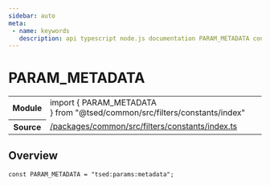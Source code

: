 ```yaml
---
sidebar: auto
meta:
 - name: keywords
   description: api typescript node.js documentation PARAM_METADATA const
---
```

# PARAM_METADATA <Badge text="Constant" type="const"/>
<!-- Summary -->
<section class="symbol-info"><table class="is-full-width"><tbody><tr><th>Module</th><td><div class="lang-typescript"><span class="token keyword">import</span> { PARAM_METADATA }&nbsp;<span class="token keyword">from</span>&nbsp;<span class="token string">"@tsed/common/src/filters/constants/index"</span></div></td></tr><tr><th>Source</th><td><a href="https://github.com/TypedProject/ts-express-decorators/blob/v5.18.0/packages/common/src/filters/constants/index.ts#L0-L0">/packages/common/src/filters/constants/index.ts</a></td></tr></tbody></table></section>

<!-- Overview -->
## Overview


<pre><code class="typescript-lang "><span class="token keyword">const</span> PARAM_METADATA<span class="token punctuation"> = </span>"tsed<span class="token punctuation">:</span>params<span class="token punctuation">:</span>metadata"<span class="token punctuation">;</span></code></pre>